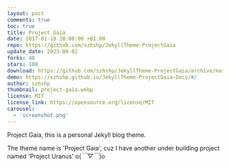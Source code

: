 ```yaml
---
layout: post
comments: true
toc: true
title: Project Gaia
date: 2017-01-10 20:00:00 +01:00
repo: https://github.com/szhshp/JekyllTheme-ProjectGaia
update_date: 2023-08-02
forks: 40
stars: 108
download: https://github.com/szhshp/JekyllTheme-ProjectGaia/archive/master.zip
demo: https://szhshp.github.io/JekyllTheme-ProjectGaia-Docs/#/
author: szhshp
thumbnail: project-gaia.webp
license: MIT
license_link: https://opensource.org/license/MIT
carousel:
  - 'screenshot.png'
---
```


Project Gaia, this is a personal Jekyll blog theme.

The theme name is 'Project Gaia', cuz I have another under building project named 'Project Uranus' o(*￣▽￣*)o
